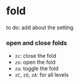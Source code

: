 # fold
to do: add about the setting

### open and close folds
* `zc`: close the fold
* `zo`: open the fold
* `za`: toggle the fold
* `zC`, `zO`, `zA`: for all levels
